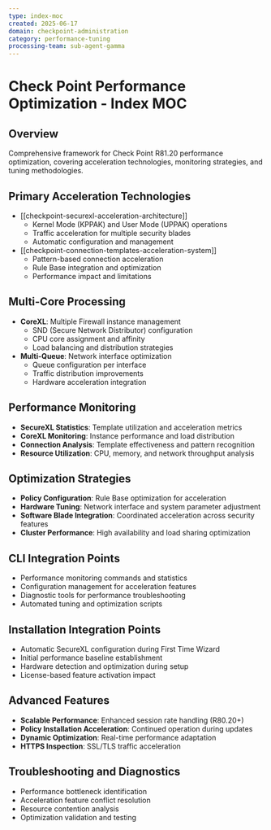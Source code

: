 ```yaml
---
type: index-moc
created: 2025-06-17
domain: checkpoint-administration
category: performance-tuning
processing-team: sub-agent-gamma
---
```


# Check Point Performance Optimization - Index MOC

## Overview
Comprehensive framework for Check Point R81.20 performance optimization, covering acceleration technologies, monitoring strategies, and tuning methodologies.

## Primary Acceleration Technologies
- [[checkpoint-securexl-acceleration-architecture]]
  - Kernel Mode (KPPAK) and User Mode (UPPAK) operations
  - Traffic acceleration for multiple security blades
  - Automatic configuration and management
- [[checkpoint-connection-templates-acceleration-system]]
  - Pattern-based connection acceleration
  - Rule Base integration and optimization
  - Performance impact and limitations

## Multi-Core Processing
- **CoreXL**: Multiple Firewall instance management
  - SND (Secure Network Distributor) configuration
  - CPU core assignment and affinity
  - Load balancing and distribution strategies
- **Multi-Queue**: Network interface optimization
  - Queue configuration per interface
  - Traffic distribution improvements
  - Hardware acceleration integration

## Performance Monitoring
- **SecureXL Statistics**: Template utilization and acceleration metrics
- **CoreXL Monitoring**: Instance performance and load distribution
- **Connection Analysis**: Template effectiveness and pattern recognition
- **Resource Utilization**: CPU, memory, and network throughput analysis

## Optimization Strategies
- **Policy Configuration**: Rule Base optimization for acceleration
- **Hardware Tuning**: Network interface and system parameter adjustment
- **Software Blade Integration**: Coordinated acceleration across security features
- **Cluster Performance**: High availability and load sharing optimization

## CLI Integration Points
- Performance monitoring commands and statistics
- Configuration management for acceleration features
- Diagnostic tools for performance troubleshooting
- Automated tuning and optimization scripts

## Installation Integration Points
- Automatic SecureXL configuration during First Time Wizard
- Initial performance baseline establishment
- Hardware detection and optimization during setup
- License-based feature activation impact

## Advanced Features
- **Scalable Performance**: Enhanced session rate handling (R80.20+)
- **Policy Installation Acceleration**: Continued operation during updates
- **Dynamic Optimization**: Real-time performance adaptation
- **HTTPS Inspection**: SSL/TLS traffic acceleration

## Troubleshooting and Diagnostics
- Performance bottleneck identification
- Acceleration feature conflict resolution
- Resource contention analysis
- Optimization validation and testing